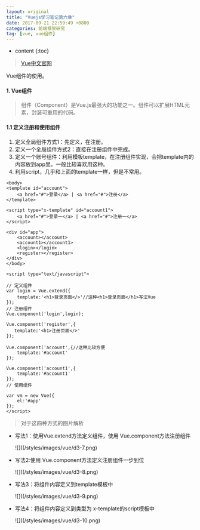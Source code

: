 ```yaml
---
layout: original
title: "Vuejs学习笔记第六章"
date: 2017-09-21 22:59:49 +0800 
categories: 前端框架研究
tag: [vue, vue组件]
---
```

* content
{:toc}

> [Vue中文官网](https://cn.vuejs.org/)

Vue组件的使用。

<!-- more -->

#### 1. Vue组件
> 组件（Component）是Vue.js最强大的功能之一。组件可以扩展HTML元素，封装可重用的代码。

#### 1.1 定义注册和使用组件
1. 定义全局组件方式1：先定义，在注册。
2. 定义一个全局组件方式2：直接在注册组件中完成。
3. 定义一个账号组件：利用模板template，在注册组件实现，会把template内的内容放到app里。一般比较喜欢用这种。
4. 利用script，几乎和上面的template一样，但是不常用。

```
<body>
<template id="account">
    <a href="#">登录</a> | <a href="#">注册</a>
</template>

<script type="x-template" id="account1">
    <a href="#">登录一</a> | <a href="#">注册一</a>
</script>

<div id="app">
    <account></account>
    <account1></account1>
    <login></login>
    <register></register>
</div>  
</body>

<script type="text/javascript">

// 定义组件
var login = Vue.extend({
    template:'<h1>登录页面</>'//这种<h1>登录页面</h1>写法Vue
});
// 注册组件
Vue.component('login',login);

Vue.component('register',{
   template:'<h1>注册页面</>'
});

Vue.component('account',{//这种比较方便
    template:'#account'
});

Vue.component('account1',{
    template:'#account1'
});
// 使用组件

var vm = new Vue({
    el:'#app'
});
</script>

```

> 对于这四种方式的图片解析

- 写法1：使用Vue.extend方法定义组件，使用 Vue.component方法注册组件

   ![]((/styles/images/vue/d3-7.png)

- 写法2:使用 Vue.component方法定义注册组件一步到位
    
   ![]((/styles/images/vue/d3-8.png)

- 写法3：将组件内容定义到template模板中
    
   ![]((/styles/images/vue/d3-9.png)
    
- 写法4：将组件内容定义到类型为 x-template的script模板中
    
   ![]((/styles/images/vue/d3-10.png)